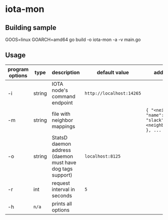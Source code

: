 # iota-mon

## Building sample

GOOS=linux GOARCH=amd64 go build -o iota-mon -a -v main.go

## Usage

program options | type | description | default value | additional description
--------------- | ---- | ----------- | ------------- | ----------------------
-i | string | IOTA node's command endpoint | `http://localhost:14265`
-m | string | file with neighbor mappings || `{ "<neighbor1_address>": { "name": "<neighbor1_name>", "slack": "<neighbor1_slack_username>" }, ... }`
-o | string | StatsD daemon address (daemon must have dog tags support) | `localhost:8125`
-r | int | request interval in seconds | `5`
-h | `n/a` | prints all options
